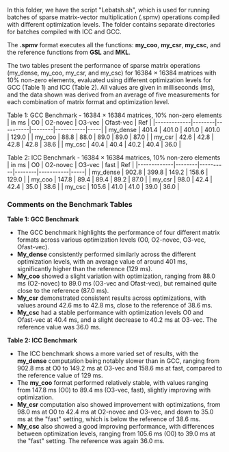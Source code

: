 In this folder, we have the script "Lebatsh.sh", which is used for running batches of sparse matrix-vector multiplication (.spmv) operations compiled with different optimization levels. The folder contains separate directories for batches compiled with ICC and GCC.

The **.spmv** format executes all the functions: **my_coo**, **my_csr**, **my_csc**, and the reference functions from **GSL** and **MKL**.


The two tables present the performance of sparse matrix operations (my_dense, my_coo, my_csr, and my_csc) for 16384 × 16384 matrices with 10% non-zero elements, evaluated using different optimization levels for GCC (Table 1) and ICC (Table 2). All values are given in milliseconds (ms), and the data shown was derived from an average of five measurements for each combination of matrix format and optimization level.

 Table 1: GCC Benchmark - 16384 × 16384 matrices, 10% non-zero elements 
|   in ms    | O0     | O2-novec | O3-vec | Ofast-vec | Ref |
|-------------|--------|----------|--------|-----------|-----|
| my_dense    |    401.4    |    401.0      |   401.0     |      401.0     |   129.0  |
| my_coo      |    88.8    |      88.0      |    89.0    |    89.0     |  87.0   |
| my_csr      |    42.6    |       42.8     |     42.8   |   42.8    |   38.6  |
| my_csc      |     40.4   |      40.4      |    40.2    |    40.4     |   36.0  |




Table 2: ICC Benchmark - 16384 × 16384 matrices, 10% non-zero elements 
|     in ms        | O0     | O2-novec | O3-vec | fast | Ref |
|-------------|--------|----------|--------|-----------|-----|
| my_dense    |    902.8    |    399.8      |   149.2    |      158.6     |   129.0  |
| my_coo      |    147.8    |      89.4      |    89.4    |    89.2     |  87.0   |
| my_csr      |    98.0    |       42.4     |     42.4   |   35.0   |   38.6  |
| my_csc      |     105.6   |      41.0      |    41.0    |    39.0    |   36.0  |

### Comments on the Benchmark Tables



**Table 1: GCC Benchmark**
- The GCC benchmark highlights the performance of four different matrix formats across various optimization levels (O0, O2-novec, O3-vec, Ofast-vec).
- **My_dense** consistently performed similarly across the different optimization levels, with an average value of around 401 ms, significantly higher than the reference (129 ms).
- **My_coo** showed a slight variation with optimization, ranging from 88.0 ms (O2-novec) to 89.0 ms (O3-vec and Ofast-vec), but remained quite close to the reference (87.0 ms).
- **My_csr** demonstrated consistent results across optimizations, with values around 42.6 ms to 42.8 ms, close to the reference of 38.6 ms.
- **My_csc** had a stable performance with optimization levels O0 and Ofast-vec at 40.4 ms, and a slight decrease to 40.2 ms at O3-vec. The reference value was 36.0 ms.

**Table 2: ICC Benchmark**
- The ICC benchmark shows a more varied set of results, with the **my_dense** computation being notably slower than in GCC, ranging from 902.8 ms at O0 to 149.2 ms at O3-vec and 158.6 ms at fast, compared to the reference value of 129 ms.
- The **my_coo** format performed relatively stable, with values ranging from 147.8 ms (O0) to 89.4 ms (O3-vec, fast), slightly improving with optimization.
- **My_csr** computation also showed improvement with optimizations, from 98.0 ms at O0 to 42.4 ms at O2-novec and O3-vec, and down to 35.0 ms at the "fast" setting, which is below the reference of 38.6 ms.
- **My_csc** also showed a good improving performance, with differences between optimization levels, ranging from 105.6 ms (O0) to 39.0 ms at the "fast" setting. The reference was again 36.0 ms.

